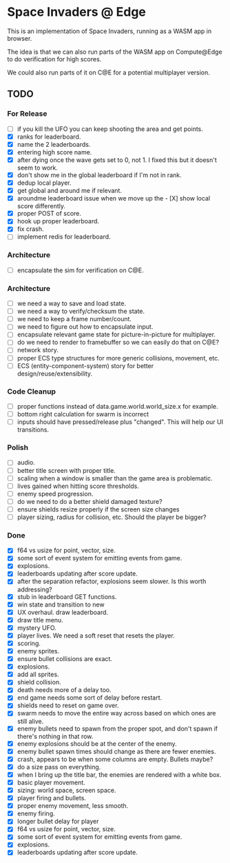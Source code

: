 # Space Invaders @ Edge

This is an implementation of Space Invaders, running as a WASM app in browser.

The idea is that we can also run parts of the WASM app on Compute@Edge to do verification for high scores.

We could also run parts of it on C@E for a potential multiplayer version.

## TODO

### For Release

- [ ] if you kill the UFO you can keep shooting the area and get points.
- [X] ranks for leaderboard.
- [X] name the 2 leaderboards.
- [X] entering high score name.
- [X] after dying once the wave gets set to 0, not 1. I fixed this but it doesn't seem to work.
- [X] don't show me in the global leaderboard if I'm not in rank.
- [X] dedup local player.
- [X] get global and around me if relevant.
- [X] aroundme leaderboard issue when we move up the - [X] show local score differently.
- [X] proper POST of score.
- [X] hook up proper leaderboard.
- [X] fix crash.
- [ ] implement redis for leaderboard.

### Architecture

- [ ] encapsulate the sim for verification on C@E.

### Architecture

- [ ] we need a way to save and load state.
- [ ] we need a way to verify/checksum the state.
- [ ] we need to keep a frame number/count.
- [ ] we need to figure out how to encapsulate input.
- [ ] encapsulate relevant game state for picture-in-picture for multiplayer.
- [ ] do we need to render to framebuffer so we can easily do that on C@E?
- [ ] network story.
- [ ] proper ECS type structures for more generic collisions, movement, etc.
- [ ] ECS (entity-component-system) story for better design/reuse/extensibility.

### Code Cleanup

- [ ] proper functions instead of data.game.world.world_size.x for example.
- [ ] bottom right calculation for swarm is incorrect
- [ ] inputs should have pressed/release plus "changed". This will help our UI transitions.

### Polish

- [ ] audio.
- [ ] better title screen with proper title.
- [ ] scaling when a window is smaller than the game area is problematic.
- [ ] lives gained when hitting score thresholds.
- [ ] enemy speed progression.
- [ ] do we need to do a better shield damaged texture?
- [ ] ensure shields resize properly if the screen size changes
- [ ] player sizing, radius for collision, etc. Should the player be bigger?

### Done

- [X] f64 vs usize for point, vector, size.
- [X] some sort of event system for emitting events from game.
- [X] explosions.
- [X] leaderboards updating after score update.
- [X] after the separation refactor, explosions seem slower. Is this worth addressing?
- [X] stub in leaderboard GET functions.
- [X] win state and transition to new
- [X] UX overhaul. draw leaderboard.
- [X] draw title menu.
- [X] mystery UFO.
- [X] player lives. We need a soft reset that resets the player.
- [X] scoring.
- [X] enemy sprites.
- [X] ensure bullet collisions are exact.
- [X] explosions.
- [X] add all sprites.
- [X] shield collision.
- [X] death needs more of a delay too.
- [X] end game needs some sort of delay before restart.
- [X] shields need to reset on game over.
- [X] swarm needs to move the entire way across based on which ones are still alive.
- [X] enemy bullets need to spawn from the proper spot, and don't spawn if there's nothing in that row.
- [X] enemy explosions should be at the center of the enemy.
- [X] enemy bullet spawn times should change as there are fewer enemies.
- [X] crash, appears to be when some columns are empty. Bullets maybe?
- [X] do a size pass on everything.
- [X] when I bring up the title bar, the enemies are rendered with a white box.
- [X] basic player movement.
- [X] sizing: world space, screen space.
- [X] player firing and bullets.
- [X] proper enemy movement, less smooth.
- [X] enemy firing.
- [X] longer bullet delay for player
- [X] f64 vs usize for point, vector, size.
- [X] some sort of event system for emitting events from game.
- [X] explosions.
- [X] leaderboards updating after score update.
